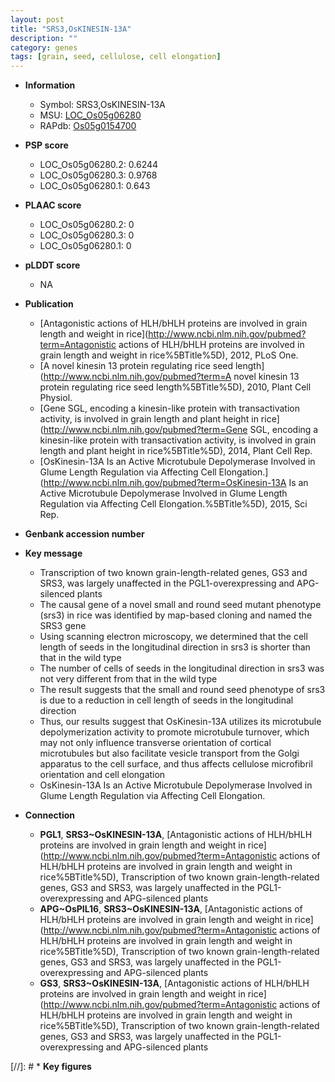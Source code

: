 ```yaml
---
layout: post
title: "SRS3,OsKINESIN-13A"
description: ""
category: genes
tags: [grain, seed, cellulose, cell elongation]
---
```


* **Information**  
    + Symbol: SRS3,OsKINESIN-13A  
    + MSU: [LOC_Os05g06280](http://rice.plantbiology.msu.edu/cgi-bin/ORF_infopage.cgi?orf=LOC_Os05g06280)  
    + RAPdb: [Os05g0154700](http://rapdb.dna.affrc.go.jp/viewer/gbrowse_details/irgsp1?name=Os05g0154700)  

* **PSP score**  
    + LOC_Os05g06280.2: 0.6244 
    + LOC_Os05g06280.3: 0.9768 
    + LOC_Os05g06280.1: 0.643 

* **PLAAC score**  
    + LOC_Os05g06280.2: 0 
    + LOC_Os05g06280.3: 0 
    + LOC_Os05g06280.1: 0 

* **pLDDT score**
    + NA


* **Publication**  
    + [Antagonistic actions of HLH/bHLH proteins are involved in grain length and weight in rice](http://www.ncbi.nlm.nih.gov/pubmed?term=Antagonistic actions of HLH/bHLH proteins are involved in grain length and weight in rice%5BTitle%5D), 2012, PLoS One.
    + [A novel kinesin 13 protein regulating rice seed length](http://www.ncbi.nlm.nih.gov/pubmed?term=A novel kinesin 13 protein regulating rice seed length%5BTitle%5D), 2010, Plant Cell Physiol.
    + [Gene SGL, encoding a kinesin-like protein with transactivation activity, is involved in grain length and plant height in rice](http://www.ncbi.nlm.nih.gov/pubmed?term=Gene SGL, encoding a kinesin-like protein with transactivation activity, is involved in grain length and plant height in rice%5BTitle%5D), 2014, Plant Cell Rep.
    + [OsKinesin-13A Is an Active Microtubule Depolymerase Involved in Glume Length Regulation via Affecting Cell Elongation.](http://www.ncbi.nlm.nih.gov/pubmed?term=OsKinesin-13A Is an Active Microtubule Depolymerase Involved in Glume Length Regulation via Affecting Cell Elongation.%5BTitle%5D), 2015, Sci Rep.

* **Genbank accession number**  

* **Key message**  
    + Transcription of two known grain-length-related genes, GS3 and SRS3, was largely unaffected in the PGL1-overexpressing and APG-silenced plants
    + The causal gene of a novel small and round seed mutant phenotype (srs3) in rice was identified by map-based cloning and named the SRS3 gene
    + Using scanning electron microscopy, we determined that the cell length of seeds in the longitudinal direction in srs3 is shorter than that in the wild type
    + The number of cells of seeds in the longitudinal direction in srs3 was not very different from that in the wild type
    + The result suggests that the small and round seed phenotype of srs3 is due to a reduction in cell length of seeds in the longitudinal direction
    + Thus, our results suggest that OsKinesin-13A utilizes its microtubule depolymerization activity to promote microtubule turnover, which may not only influence transverse orientation of cortical microtubules but also facilitate vesicle transport from the Golgi apparatus to the cell surface, and thus affects cellulose microfibril orientation and cell elongation
    + OsKinesin-13A Is an Active Microtubule Depolymerase Involved in Glume Length Regulation via Affecting Cell Elongation.

* **Connection**  
    + __PGL1__, __SRS3~OsKINESIN-13A__, [Antagonistic actions of HLH/bHLH proteins are involved in grain length and weight in rice](http://www.ncbi.nlm.nih.gov/pubmed?term=Antagonistic actions of HLH/bHLH proteins are involved in grain length and weight in rice%5BTitle%5D), Transcription of two known grain-length-related genes, GS3 and SRS3, was largely unaffected in the PGL1-overexpressing and APG-silenced plants
    + __APG~OsPIL16__, __SRS3~OsKINESIN-13A__, [Antagonistic actions of HLH/bHLH proteins are involved in grain length and weight in rice](http://www.ncbi.nlm.nih.gov/pubmed?term=Antagonistic actions of HLH/bHLH proteins are involved in grain length and weight in rice%5BTitle%5D), Transcription of two known grain-length-related genes, GS3 and SRS3, was largely unaffected in the PGL1-overexpressing and APG-silenced plants
    + __GS3__, __SRS3~OsKINESIN-13A__, [Antagonistic actions of HLH/bHLH proteins are involved in grain length and weight in rice](http://www.ncbi.nlm.nih.gov/pubmed?term=Antagonistic actions of HLH/bHLH proteins are involved in grain length and weight in rice%5BTitle%5D), Transcription of two known grain-length-related genes, GS3 and SRS3, was largely unaffected in the PGL1-overexpressing and APG-silenced plants

[//]: # * **Key figures**  



